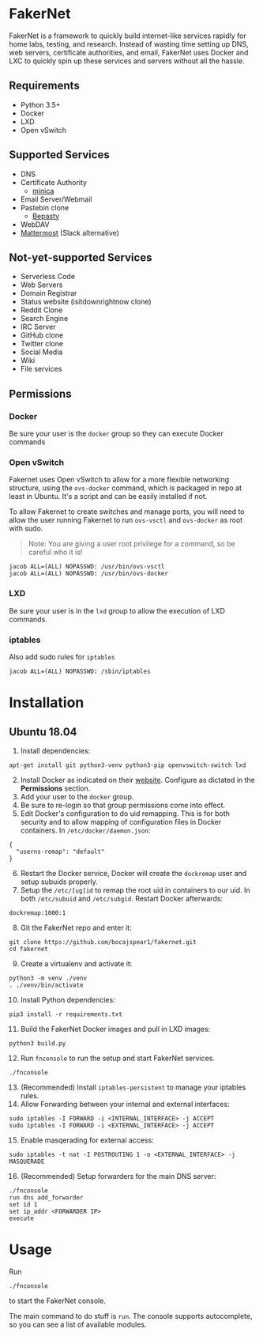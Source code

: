 # FakerNet

FakerNet is a framework to quickly build internet-like services rapidly for home labs, testing, and research. Instead of wasting time setting up DNS, web servers, certificate authorities, and email, FakerNet uses Docker and LXC to quickly spin up these services and servers without all the hassle.

## Requirements

* Python 3.5+
* Docker
* LXD
* Open vSwitch

## Supported Services

* DNS
* Certificate Authority
  * [minica](https://github.com/bocajspear1/minica)
* Email Server/Webmail
* Pastebin clone
  * [Bepasty](https://github.com/bepasty/bepasty-server)
* WebDAV
* [Mattermost](https://mattermost.com/) (Slack alternative)

## Not-yet-supported Services

* Serverless Code
* Web Servers
* Domain Registrar
* Status website (isitdownrightnow clone)
* Reddit Clone
* Search Engine
* IRC Server
* GitHub clone
* Twitter clone
* Social Media
* Wiki
* File services

## Permissions


### Docker

Be sure your user is the `docker` group so they can execute Docker commands

### Open vSwitch

Fakernet uses Open vSwitch to allow for a more flexible networking structure, using the `ovs-docker` command, which is packaged in repo at least in Ubuntu. It's a script and can be easily installed if not. 

To allow Fakernet to create switches and manage ports, you will need to allow the user running Fakernet to run `ovs-vsctl` and `ovs-docker` as root with sudo.
> Note: You are giving a user root privilege for a command, so be careful who it is!
```
jacob ALL=(ALL) NOPASSWD: /usr/bin/ovs-vsctl
jacob ALL=(ALL) NOPASSWD: /usr/bin/ovs-docker
```

### LXD

Be sure your user is in the `lxd` group to allow the execution of LXD commands.

### iptables

Also add sudo rules for `iptables`
```
jacob ALL=(ALL) NOPASSWD: /sbin/iptables
```

# Installation

## Ubuntu 18.04

1. Install dependencies:
```
apt-get install git python3-venv python3-pip openvswitch-switch lxd 
```
2. Install Docker as indicated on their [website](https://docs.docker.com/install/linux/docker-ce/ubuntu/). Configure as dictated in the **Permissions** section.
3. Add your user to the `docker` group.
4. Be sure to re-login so that group permissions come into effect.
5. Edit Docker's configuration to do uid remapping. This is for both security and to allow mapping of configuration files in Docker containers. In `/etc/docker/daemon.json`:
```
{
  "userns-remap": "default"
}
```
6. Restart the Docker service, Docker will create the `dockremap` user and setup subuids properly. 
7. Setup the `/etc/[ug]id` to remap the root uid in containers to our uid. In both `/etc/subuid` and `/etc/subgid`. Restart Docker afterwards:
```
dockremap:1000:1
```
8. Git the FakerNet repo and enter it:
```
git clone https://github.com/bocajspear1/fakernet.git
cd fakernet
```
9. Create a virtualenv and activate it:
```
python3 -m venv ./venv
. ./venv/bin/activate
```
10. Install Python dependencies:
```
pip3 install -r requirements.txt
```
11. Build the FakerNet Docker images and pull in LXD images:
```
python3 build.py
```
12. Run `fnconsole` to run the setup and start FakerNet services.
```
./fnconsole
```
13. (Recommended) Install `iptables-persistent` to manage your iptables rules.
14. Allow Forwarding between your internal and external interfaces:
```
sudo iptables -I FORWARD -i <INTERNAL_INTERFACE> -j ACCEPT
sudo iptables -I FORWARD -i <EXTERNAL_INTERFACE> -j ACCEPT
```
15. Enable masqerading for external access:
```
sudo iptables -t nat -I POSTROUTING 1 -o <EXTERNAL_INTERFACE> -j MASQUERADE
```
16. (Recommended) Setup forwarders for the main DNS server:
```
./fnconsole
run dns add_forwarder
set id 1
set ip_addr <FORWARDER IP>
execute
```

# Usage

Run
```
./fnconsole
```
to start the FakerNet console.

The main command to do stuff is `run`. The console supports autocomplete, so you can see a list of available modules.